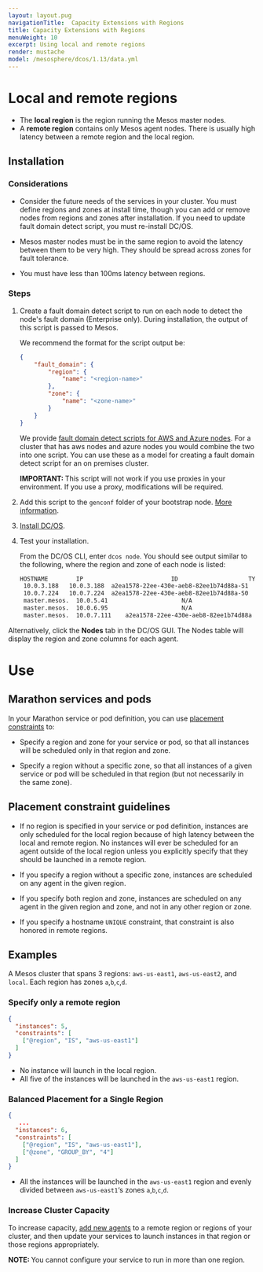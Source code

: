 ```yaml
---
layout: layout.pug
navigationTitle:  Capacity Extensions with Regions
title: Capacity Extensions with Regions
menuWeight: 10
excerpt: Using local and remote regions
render: mustache
model: /mesosphere/dcos/1.13/data.yml
---
```



# Local and remote regions

- The **local region** is the region running the Mesos master nodes.
- A **remote region** contains only Mesos agent nodes. There is usually high latency between a remote region and the local region.


## Installation

### Considerations

- Consider the future needs of the services in your cluster. You must define regions and zones at install time, though you can add or remove nodes from regions and zones after installation. If you need to update fault domain detect script, you must re-install DC/OS.

- Mesos master nodes must be in the same region to avoid the latency between them to be very high. They should be spread across zones for fault tolerance.

- You must have less than 100ms latency between regions.

### Steps

1. Create a fault domain detect script to run on each node to detect the node's fault domain (Enterprise only). During installation, the output of this script is passed to Mesos.

    We recommend the format for the script output be:

    ```json
    {
        "fault_domain": {
            "region": {
                "name": "<region-name>"
            },
            "zone": {
                "name": "<zone-name>"
            }
        }
    }
    ```

    We provide [fault domain detect scripts for AWS and Azure nodes](https://github.com/dcos/dcos/tree/master/gen/fault-domain-detect). For a cluster that has aws nodes and azure nodes you would combine the two into one script. You can use these as a model for creating a fault domain detect script for an on premises cluster.

    <p class="message--important"><strong>IMPORTANT: </strong>This script will not work if you use proxies in your environment. If you use a proxy, modifications will be required.</p>

1. Add this script to the `genconf` folder of your bootstrap node. [More information](/mesosphere/dcos/1.13/installing/production/deploying-dcos/installation/#create-a-fault-domain-detection-script).

1. [Install DC/OS](/mesosphere/dcos/1.13/installing/production/deploying-dcos/installation/#create-a-fault-domain-detection-script).

1. Test your installation.

   From the DC/OS CLI, enter `dcos node`. You should see output similar to the following, where the region and zone of each node is listed:

   ```bash
   HOSTNAME        IP                         ID                    TYPE               REGION      ZONE     
  	10.0.3.188   10.0.3.188  a2ea1578-22ee-430e-aeb8-82ee1b74d88a-S1  agent            us-east-1  us-east-1a  
  	10.0.7.224   10.0.7.224  a2ea1578-22ee-430e-aeb8-82ee1b74d88a-S0  agent            us-east-1  us-east-1b  
	master.mesos.  10.0.5.41                     N/A                    master              N/A         N/A     
	master.mesos.  10.0.6.95                     N/A                    master           us-east-1  us-east-1b      
	master.mesos.  10.0.7.111    a2ea1578-22ee-430e-aeb8-82ee1b74d88a   master (leader)  us-east-1  us-east-1c
	```

Alternatively, click the **Nodes** tab in the DC/OS GUI. The Nodes table will display the region and zone columns for each agent.

# Use

## Marathon services and pods

In your Marathon service or pod definition, you can use [placement constraints](/mesosphere/dcos/1.13/deploying-services/marathon-constraints/) to:

- Specify a region and zone for your service or pod, so that all instances will be scheduled only in that region and zone.

- Specify a region without a specific zone, so that all instances of a given service or pod will be scheduled in that region (but not necessarily in the same zone).

## Placement constraint guidelines

- If no region is specified in your service or pod definition, instances are only scheduled for the local region because of high latency between the local and remote region. No instances will ever be scheduled for an agent outside of the local region unless you explicitly specify that they should be launched in a remote region.

- If you specify a region without a specific zone, instances are scheduled on any agent in the given region.

- If you specify both region and zone, instances are scheduled on any agent in the given region and zone, and not in any other region or zone.

- If you specify a hostname `UNIQUE` constraint, that constraint is also honored in remote regions.

## Examples

A Mesos cluster that spans 3 regions: `aws-us-east1`, `aws-us-east2`, and `local`. Each region has zones `a`,`b`,`c`,`d`.

### Specify only a remote region

```json
{
  "instances": 5,
  "constraints": [
    ["@region", "IS", "aws-us-east1"]
  ]
}
```

- No instance will launch in the local region.
- All five of the instances will be launched in the `aws-us-east1` region.

### Balanced Placement for a Single Region

```json
{
   ...
  "instances": 6,
  "constraints": [
    ["@region", "IS", "aws-us-east1"],
    ["@zone", "GROUP_BY", "4"]
  ]
}
```

- All the instances will be launched in the `aws-us-east1` region and evenly divided between `aws-us-east1`‘s zones `a`,`b`,`c`,`d`.

### Increase Cluster Capacity

To increase capacity, [add new agents](/mesosphere/dcos/1.13/administering-clusters/add-a-node/) to a remote region or regions of your cluster, and then update your services to launch instances in that region or those regions appropriately.

<p class="message--note"><strong>NOTE: </strong>You cannot configure your service to run in more than one region.</p>
